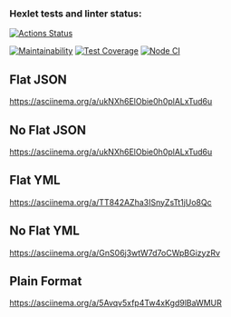 ### Hexlet tests and linter status:
[![Actions Status](https://github.com/Elena171159/frontend-project-46/workflows/hexlet-check/badge.svg)](https://github.com/Elena171159/frontend-project-46/actions)

[![Maintainability](https://api.codeclimate.com/v1/badges/5739055c45b4ab5eecfe/maintainability)](https://codeclimate.com/github/Elena171159/frontend-project-46/maintainability)
[![Test Coverage](https://api.codeclimate.com/v1/badges/5739055c45b4ab5eecfe/test_coverage)](https://codeclimate.com/github/Elena171159/frontend-project-46/test_coverage)
[![Node CI](https://github.com/Elena171159/frontend-project-46/actions/workflows/nodejs.yml/badge.svg)](https://github.com/Elena171159/frontend-project-46/actions/workflows/nodejs.yml)
## Flat JSON
 https://asciinema.org/a/ukNXh6ElObie0h0plALxTud6u
## No Flat JSON
 https://asciinema.org/a/ukNXh6ElObie0h0plALxTud6u
 ## Flat YML
  https://asciinema.org/a/TT842AZha3ISnyZsTt1jUo8Qc
 ## No Flat YML
  https://asciinema.org/a/GnS06j3wtW7d7oCWpBGizyzRv
  ## Plain Format
   https://asciinema.org/a/5Avqv5xfp4Tw4xKgd9lBaWMUR
